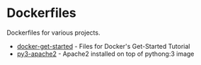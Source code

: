 # Dockerfiles

Dockerfiles for various projects.

* [docker-get-started](/docker-get-started) - Files for Docker's Get-Started Tutorial
* [py3-apache2](/py3-apache2) - Apache2 installed on top of pythong:3 image